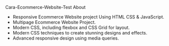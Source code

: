 Cara-Ecommerce-Website-Test
About
- Responsive Ecommerce Website project Using HTML CSS & JavaScript.
- Multipage Ecommerce Website Project.
- Modern CSS, including flexbox and CSS Grid for layout.
- Modern CSS techniques to create stunning designs and effects.
- Advanced responsive design using media queries.

